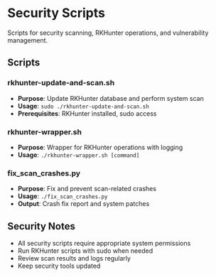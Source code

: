 # Security Scripts

Scripts for security scanning, RKHunter operations, and vulnerability management.

## Scripts

### rkhunter-update-and-scan.sh

- **Purpose**: Update RKHunter database and perform system scan
- **Usage**: `sudo ./rkhunter-update-and-scan.sh`
- **Prerequisites**: RKHunter installed, sudo access

### rkhunter-wrapper.sh

- **Purpose**: Wrapper for RKHunter operations with logging
- **Usage**: `./rkhunter-wrapper.sh [command]`

### fix_scan_crashes.py

- **Purpose**: Fix and prevent scan-related crashes
- **Usage**: `./fix_scan_crashes.py`
- **Output**: Crash fix report and system patches

## Security Notes

- All security scripts require appropriate system permissions
- Run RKHunter scripts with sudo when needed
- Review scan results and logs regularly
- Keep security tools updated
